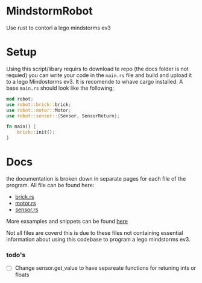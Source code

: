 # MindstormRobot
Use rust to contorl a lego mindstorms ev3

# Setup
Using this script/libary requirs to download te repo (the docs folder is not requied) you can write your code in the `main.rs` file and build and upload it to a lego Mindostorms ev3. It is recomende to whave cargo installed. A base `main.rs` should look like the following;
```rust
mod robot;
use robot::brick::brick;
use robot::motor::Motor;
use robot::sensor::{Sensor, SensorReturn};

fn main() {
    brick::init();
}
```
# Docs
the documentation is broken down in separate pages for each file of the program. All file can be found here:
- [brick.rs](https://github.com/Quantum-Coder826/MindstormRobot/blob/main/docs/brick.md)
- [motor.rs](https://github.com/Quantum-Coder826/MindstormRobot/blob/main/docs/motor.md)
- [sensor.rs](https://github.com/Quantum-Coder826/MindstormRobot/blob/main/docs/sensor.md)

More exsamples and snippets can be found [here](/docs/examples.md)

Not all files are coverd this is due to these files not containing essential information about using this codebase to program a lego mindstorms ev3.


### todo's
- [ ] Change sensor.get_value to have separeate functions for retuning ints or floats